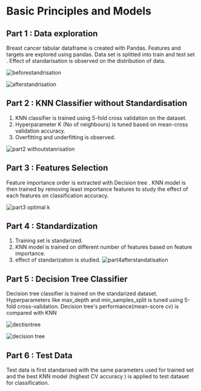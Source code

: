 # Basic Principles and Models

## Part 1 : Data exploration
Breast cancer tabular dataframe is created with Pandas. Features and targets are explored using pandas. Data set is splitted into train and test set . Effect of standarisation is observed on the distribution of data.

![beforestandrisation](https://github.com/Jigmiey/APS1070_UofT_Project1/assets/48585119/bf0d99fd-9ee9-4d1c-a945-11b52fe754d4)

![afterstandrisation](https://github.com/Jigmiey/APS1070_UofT_Project1/assets/48585119/4160df80-4c57-49b2-b8dd-01443d818f85)

## Part 2 : KNN Classifier without Standardisation
1. KNN classifier is trained using 5-fold cross validation on the dataset. 
2. Hyperparameter K (No of neighbours) is tuned based on mean-cross validation accuracy.
3. Overfitting and underfitting is observed.

   
![part2 withoutstanrisation](https://github.com/Jigmiey/APS1070_UofT_Project1/assets/48585119/450d54d1-a1d8-4ac8-8060-88b31227c2fa)

## Part 3 : Features Selection
Feature importance order is extracted with Decision tree . KNN model is then trained by removing least importance features to study the effect of each features on classification accuracy.

![part3 optimal k](https://github.com/Jigmiey/APS1070_UofT_Project1/assets/48585119/b08f9020-4f47-4b87-a384-1c9926c1305d)

## Part 4 : Standardization 
1. Training set is standarized.
2. KNN model is trained on different number of features based on feature importance.
3. effect of standarization is studied.
   ![part4afterstandatisation](https://github.com/Jigmiey/APS1070_UofT_Project1/assets/48585119/9fe76969-fdba-4ccd-9378-3d95210afa46)


## Part 5 : Decision Tree Classifier 
Decision tree classifier is trained on the standarized dataset. Hyperparameters like max_depth and min_samples_split is tuned using 5-fold cross-validation.
Decision tree's performance(mean-score cv) is compared with KNN

![dectisntree](https://github.com/Jigmiey/APS1070_UofT_Project1/assets/48585119/81bfa7a5-e30e-4d73-9d08-dd29c957084f)


![decision tree](https://github.com/Jigmiey/APS1070_UofT_Project1/assets/48585119/d28513c8-be03-45b7-bfb7-74d7c3655c7b)

## Part 6 : Test Data
Test data is first standarised with the same parameters used for trained set and the best KNN model (highest CV accuracy ) is applied to test dataset for classification.

